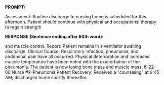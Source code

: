 **PROMPT:**

Assessment: Routine discharge to nursing home is scheduled for this afternoon. Patient should continue with physical and occupationsl therapy to regain strength

**RESPONSE (Sentence ending after 60th word):**

and muscle control. Report: Patient remains in a ventilator awaiting discharge. Clinical Course: Respiratory infection, pneumonia, and abdominal pain have all occurred. Physical deterioration and increased muscle temperature have been noted with the exacerbation of the pneumonia. The patient is now losing bone mass and muscle mass. 6-22-06  Nurse #2-Pneumonia Patient  Recovery: Received a "counseling" at 9:45 AM; discharged home shortly thereafter. 